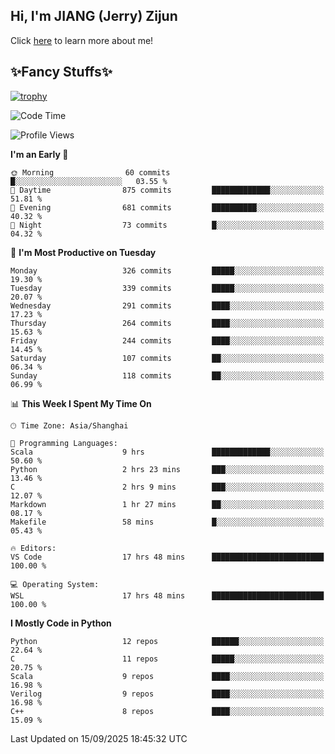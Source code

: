 ## Hi, I'm JIANG (Jerry) Zijun

Click [here](https://jzjerry.github.io/about/) to learn more about me!

## ✨Fancy Stuffs✨
[![trophy](https://github-profile-trophy.vercel.app/?username=jzjerry&theme=onedark)](https://github.com/ryo-ma/github-profile-trophy)
<!--START_SECTION:waka-->
![Code Time](http://img.shields.io/badge/Code%20Time-1%2C517%20hrs%2059%20mins-blue)

![Profile Views](http://img.shields.io/badge/Profile%20Views-0-blue)

**I'm an Early 🐤** 

```text
🌞 Morning                60 commits          █░░░░░░░░░░░░░░░░░░░░░░░░   03.55 % 
🌆 Daytime                875 commits         █████████████░░░░░░░░░░░░   51.81 % 
🌃 Evening                681 commits         ██████████░░░░░░░░░░░░░░░   40.32 % 
🌙 Night                  73 commits          █░░░░░░░░░░░░░░░░░░░░░░░░   04.32 % 
```
📅 **I'm Most Productive on Tuesday** 

```text
Monday                   326 commits         █████░░░░░░░░░░░░░░░░░░░░   19.30 % 
Tuesday                  339 commits         █████░░░░░░░░░░░░░░░░░░░░   20.07 % 
Wednesday                291 commits         ████░░░░░░░░░░░░░░░░░░░░░   17.23 % 
Thursday                 264 commits         ████░░░░░░░░░░░░░░░░░░░░░   15.63 % 
Friday                   244 commits         ████░░░░░░░░░░░░░░░░░░░░░   14.45 % 
Saturday                 107 commits         ██░░░░░░░░░░░░░░░░░░░░░░░   06.34 % 
Sunday                   118 commits         ██░░░░░░░░░░░░░░░░░░░░░░░   06.99 % 
```


📊 **This Week I Spent My Time On** 

```text
🕑︎ Time Zone: Asia/Shanghai

💬 Programming Languages: 
Scala                    9 hrs               █████████████░░░░░░░░░░░░   50.60 % 
Python                   2 hrs 23 mins       ███░░░░░░░░░░░░░░░░░░░░░░   13.46 % 
C                        2 hrs 9 mins        ███░░░░░░░░░░░░░░░░░░░░░░   12.07 % 
Markdown                 1 hr 27 mins        ██░░░░░░░░░░░░░░░░░░░░░░░   08.17 % 
Makefile                 58 mins             █░░░░░░░░░░░░░░░░░░░░░░░░   05.43 % 

🔥 Editors: 
VS Code                  17 hrs 48 mins      █████████████████████████   100.00 % 

💻 Operating System: 
WSL                      17 hrs 48 mins      █████████████████████████   100.00 % 
```

**I Mostly Code in Python** 

```text
Python                   12 repos            ██████░░░░░░░░░░░░░░░░░░░   22.64 % 
C                        11 repos            █████░░░░░░░░░░░░░░░░░░░░   20.75 % 
Scala                    9 repos             ████░░░░░░░░░░░░░░░░░░░░░   16.98 % 
Verilog                  9 repos             ████░░░░░░░░░░░░░░░░░░░░░   16.98 % 
C++                      8 repos             ████░░░░░░░░░░░░░░░░░░░░░   15.09 % 
```




 Last Updated on 15/09/2025 18:45:32 UTC
<!--END_SECTION:waka-->
